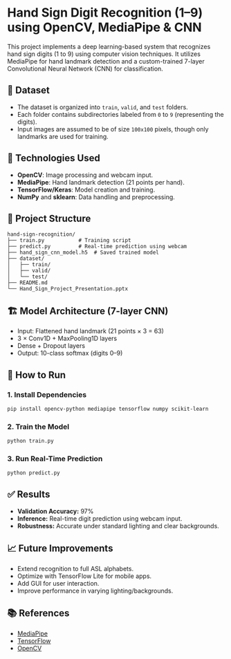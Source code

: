 
# Hand Sign Digit Recognition (1–9) using OpenCV, MediaPipe & CNN

This project implements a deep learning-based system that recognizes hand sign digits (1 to 9) using computer vision techniques. It utilizes MediaPipe for hand landmark detection and a custom-trained 7-layer Convolutional Neural Network (CNN) for classification.

## 📂 Dataset

- The dataset is organized into `train`, `valid`, and `test` folders.
- Each folder contains subdirectories labeled from `0` to `9` (representing the digits).
- Input images are assumed to be of size `100x100` pixels, though only landmarks are used for training.

## 🧠 Technologies Used

- **OpenCV**: Image processing and webcam input.
- **MediaPipe**: Hand landmark detection (21 points per hand).
- **TensorFlow/Keras**: Model creation and training.
- **NumPy** and **sklearn**: Data handling and preprocessing.

## 📌 Project Structure

```
hand-sign-recognition/
├── train.py           # Training script
├── predict.py         # Real-time prediction using webcam
├── hand_sign_cnn_model.h5  # Saved trained model
├── dataset/
│   ├── train/
│   ├── valid/
│   └── test/
├── README.md
└── Hand_Sign_Project_Presentation.pptx
```

## 🏗️ Model Architecture (7-layer CNN)

- Input: Flattened hand landmark (21 points × 3 = 63)
- 3 × Conv1D + MaxPooling1D layers
- Dense + Dropout layers
- Output: 10-class softmax (digits 0–9)

## 🚀 How to Run

### 1. Install Dependencies

```bash
pip install opencv-python mediapipe tensorflow numpy scikit-learn
```

### 2. Train the Model

```bash
python train.py
```

### 3. Run Real-Time Prediction

```bash
python predict.py
```

## ✅ Results

- **Validation Accuracy:** 97%
- **Inference:** Real-time digit prediction using webcam input.
- **Robustness:** Accurate under standard lighting and clear backgrounds.

## 📈 Future Improvements

- Extend recognition to full ASL alphabets.
- Optimize with TensorFlow Lite for mobile apps.
- Add GUI for user interaction.
- Improve performance in varying lighting/backgrounds.

## 📚 References

- [MediaPipe](https://google.github.io/mediapipe/)
- [TensorFlow](https://www.tensorflow.org/)
- [OpenCV](https://docs.opencv.org/)
